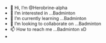 - 👋 Hi, I’m @Herobrine-alpha
- 👀 I’m interested in ...Badminton
- 🌱 I’m currently learning ...Badminton
- 💞️ I’m looking to collaborate on ...Badminton
- 📫 How to reach me ...Badminton xD 
- 

<!---
Herobrine-alpha/Herobrine-alpha is a ✨ special ✨ repository because its `README.md` (this file) appears on your GitHub profile.
You can click the Preview link to take a look at your changes.
--->
